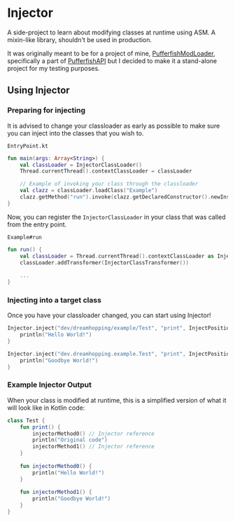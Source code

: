 # Injector
A side-project to learn about modifying classes at runtime using ASM. A mixin-like library, shouldn't be used in production.

It was originally meant to be for a project of mine, [PufferfishModLoader](https://github.com/PufferfishModLoader), specifically a part of [PufferfishAPI](https://github.com/PufferfishModLoader/PufferfishAPI) but I decided to make it a stand-alone project for my testing purposes.

## Using Injector
### Preparing for injecting
It is advised to change your classloader as early as possible to make sure you can inject into the classes that you wish to. 

``EntryPoint.kt``
```kt
fun main(args: Array<String>) {
    val classLoader = InjectorClassLoader()
    Thread.currentThread().contextClassLoader = classLoader

    // Example of invoking your class through the classloader
    val clazz = classLoader.loadClass("Example")
    clazz.getMethod("run").invoke(clazz.getDeclaredConstructor().newInstance())
}
```

Now, you can register the ``InjectorClassLoader`` in your class that was called from the entry point.

``Example#run``
```kt
fun run() {
    val classLoader = Thread.currentThread().contextClassLoader as InjectorClassLoader
    classLoader.addTransformer(InjectorClassTransformer())
       
    ...
}
```

### Injecting into a target class
Once you have your classloader changed, you can start using Injector!
```kt
Injector.inject("dev/dreamhopping/example/Test", "print", InjectPosition.BEFORE_ALL) {
    println("Hello World!")
}

Injector.inject("dev.dreamhopping.example.Test", "print", InjectPosition.AFTER_ALL) {
    println("Goodbye World!")
}
```

### Example Injector Output
When your class is modified at runtime, this is a simplified version of what it will look like in Kotlin code:
```kt
class Test {
    fun print() {
        injectorMethod0() // Injector reference
        println("Original code")
        injectorMethod1() // Injector reference
    }
    
    fun injectorMethod0() {
        println("Hello World!")
    }
    
    fun injectorMethod1() {
        println("Goodbye World!")
    }
}
```

